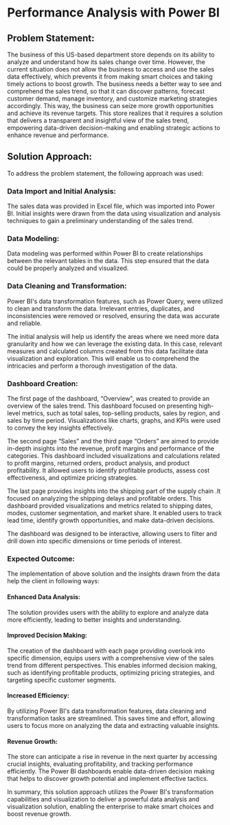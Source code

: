 # Performance Analysis with Power BI

## Problem Statement:

The business of this US-based department store depends on its ability to analyze and understand how its sales change over time. However, the current situation does not allow the business to access and use the sales data effectively, which prevents it from making smart choices and taking timely actions to boost growth. The business needs a better way to see and comprehend the sales trend, so that it can discover patterns, forecast customer demand, manage inventory, and customize marketing strategies accordingly. This way, the business can seize more growth opportunities and achieve its revenue targets. This store realizes that it requires a solution that delivers a transparent and insightful view of the sales trend, empowering data-driven decision-making and enabling strategic actions to enhance revenue and performance.

## Solution Approach:

To address the problem statement, the following approach was used:

### Data Import and Initial Analysis:

The sales data was provided in Excel file, which was imported into Power BI. Initial insights were drawn from the data using visualization and analysis techniques to gain a preliminary understanding of the sales trend.

### Data Modeling:

Data modeling was performed within Power BI to create relationships between the relevant tables in the data. This step ensured that the data could be properly analyzed and visualized.

### Data Cleaning and Transformation:

Power BI's data transformation features, such as Power Query, were utilized to clean and transform the data. Irrelevant entries, duplicates, and inconsistencies were removed or resolved, ensuring the data was accurate and reliable.

The initial analysis will help us identify the areas where we need more data granularity and how we can leverage the existing data. In this case, relevant measures and calculated columns created from this data facilitate data visualization and exploration. This will enable us to comprehend the intricacies and perform a thorough investigation of the data.

### Dashboard Creation:

 The first page of the dashboard, “Overview", was created to provide an overview of the sales trend. This dashboard focused on presenting high-level metrics, such as total sales, top-selling products, sales by region, and sales by time period. Visualizations like charts, graphs, and KPIs were used to convey the key insights effectively.
 
The second page “Sales” and the third page “Orders” are aimed to provide in-depth insights into the revenue, profit margins and performance of the categories. This dashboard included visualizations and calculations related to profit margins, returned orders, product analysis, and product profitability. It allowed users to identify profitable products, assess cost effectiveness, and optimize pricing strategies.

The last page provides insights into the shipping part of the supply chain .It focused on analyzing the shipping delays and profitable orders. This dashboard provided visualizations and metrics related to shipping dates, modes, customer segmentation, and market share. It enabled users to track lead time, identify growth opportunities, and make data-driven decisions.

The dashboard was designed to be interactive, allowing users to filter and drill down into specific dimensions or time periods of interest.

### Expected Outcome:

The implementation of above solution and the insights drawn from the data help the client in following ways:

#### Enhanced Data Analysis:

The solution provides users with the ability to explore and analyze data more efficiently, leading to better insights and understanding.

#### Improved Decision Making:

The creation of the dashboard with each page providing overlook into specific dimension, equips users with a comprehensive view of the sales trend from different perspectives. This enables informed decision making, such as identifying profitable products, optimizing pricing strategies, and targeting specific customer segments.

#### Increased Efficiency:

By utilizing Power BI's data transformation features, data cleaning and transformation tasks are streamlined. This saves time and effort, allowing users to focus more on analyzing the data and extracting valuable insights.

#### Revenue Growth:

The store can anticipate a rise in revenue in the next quarter by accessing crucial insights, evaluating profitability, and tracking performance efficiently. The Power BI dashboards enable data-driven decision making that helps to discover growth potential and implement effective tactics.

In summary, this solution approach utilizes the Power BI's transformation capabilities and visualization to deliver a powerful data analysis and visualization solution, enabling the enterprise to make smart choices and boost revenue growth.
